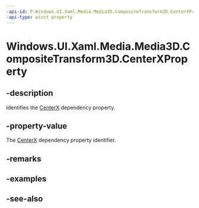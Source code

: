 ```yaml
---
-api-id: P:Windows.UI.Xaml.Media.Media3D.CompositeTransform3D.CenterXProperty
-api-type: winrt property
---
```


<!-- Property syntax
public Windows.UI.Xaml.DependencyProperty CenterXProperty { get; }
-->

# Windows.UI.Xaml.Media.Media3D.CompositeTransform3D.CenterXProperty

## -description
Identifies the [CenterX](compositetransform3d_centerx.md) dependency property.



## -property-value
The [CenterX](compositetransform3d_centerx.md) dependency property identifier.

## -remarks

## -examples

## -see-also
